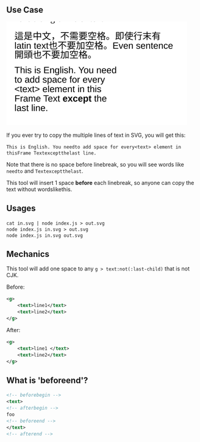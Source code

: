 ## Use Case

![](assets/test.svg)

If you ever try to copy the multiple lines of text in SVG, you will get this:

```
This is English. You needto add space for every<text> element in thisFrame Textexceptthelast line.
```

Note that there is no space before linebreak, so you will see words like `needto` and `Textexceptthelast`.

This tool will insert 1 space **before** each linebreak, so anyone can copy the text without wordslikethis.

## Usages

```
cat in.svg | node index.js > out.svg
node index.js in.svg > out.svg
node index.js in.svg out.svg
```

## Mechanics

This tool will add one space to any `g > text:not(:last-child)` that is not CJK.

Before:

```svg
<g>
    <text>line1</text>
    <text>line2</text>
</g>
```

After:

```svg
<g>
    <text>line1 </text>
    <text>line2</text>
</g>
```

## What is 'beforeend'?

```svg
<!-- beforebegin -->
<text>
<!-- afterbegin -->
foo
<!-- beforeend -->
</text>
<!-- afterend -->
```
